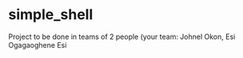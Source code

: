 # simple_shell
 Project to be done in teams of 2 people (your team: Johnel Okon, Esi Ogagaoghene Esi

